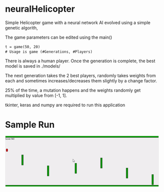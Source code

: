 # neuralHelicopter
Simple Helicopter game with a neural network AI evolved using a simple genetic algorith,

The game parameters can be edited using the main()
```
t = game(50, 20)
# Usage is game (#Generations, #Players)
```

There is always a human player. Once the generation is complete, the best model is saved in ./models/

The next generation takes the 2 best players, randomly takes weights from each and sometimes increases/decreases them slightly by a change factor.

25% of the time, a mutation happens and the weights randomly get multiplied by value from [-1, 1].

tkinter, keras and numpy are required to run this application

# Sample Run

![Alt text](img/heli.gif?raw=true "Sample Run")
